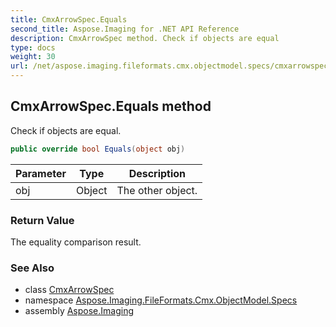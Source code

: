 ```yaml
---
title: CmxArrowSpec.Equals
second_title: Aspose.Imaging for .NET API Reference
description: CmxArrowSpec method. Check if objects are equal
type: docs
weight: 30
url: /net/aspose.imaging.fileformats.cmx.objectmodel.specs/cmxarrowspec/equals/
---
```

## CmxArrowSpec.Equals method

Check if objects are equal.

```csharp
public override bool Equals(object obj)
```

| Parameter | Type | Description |
| --- | --- | --- |
| obj | Object | The other object. |

### Return Value

The equality comparison result.

### See Also

* class [CmxArrowSpec](../)
* namespace [Aspose.Imaging.FileFormats.Cmx.ObjectModel.Specs](../../cmxarrowspec/)
* assembly [Aspose.Imaging](../../../)


